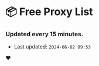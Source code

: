 # :package: Free Proxy List
### Updated every 15 minutes.

- Last updated: `2024-06-02 09:53`

:heart:
